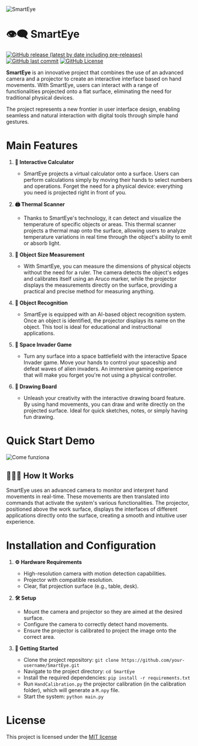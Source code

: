 
![SmartEye](https://www.chetu.com/img/blogs/artificial-intelligence/advancements-in-computer-vision/advancements-in-computer-vision-banner.jpg)

# 👁️‍🗨️ SmartEye

[![GitHub release (latest by date including pre-releases)](https://img.shields.io/github/v/release/navendu-pottekkat/awesome-readme?include_prereleases)](https://img.shields.io/github/v/release/navendu-pottekkat/awesome-readme?include_prereleases)
[![GitHub last commit](https://img.shields.io/github/last-commit/NiccoloBert0zzi/SmartEye)](https://img.shields.io/github/last-commit/NiccoloBert0zzi/SmartEye)
[![GitHub License](https://img.shields.io/github/license/NiccoloBert0zzi%20/SmartEye)](https://img.shields.io/github/license/NiccoloBert0zzi%20/SmartEye)


**SmartEye** is an innovative project that combines the use of an advanced camera and a projector to create an interactive interface based on hand movements. With SmartEye, users can interact with a range of functionalities projected onto a flat surface, eliminating the need for traditional physical devices.

The project represents a new frontier in user interface design, enabling seamless and natural interaction with digital tools through simple hand gestures.

# Main Features

1. **🧮 Interactive Calculator**
   - SmartEye projects a virtual calculator onto a surface. Users can perform calculations simply by moving their hands to select numbers and operations. Forget the need for a physical device: everything you need is projected right in front of you.

2. **🖨️ Thermal Scanner**
   - Thanks to SmartEye's technology, it can detect and visualize the temperature of specific objects or areas. This thermal scanner projects a thermal map onto the surface, allowing users to analyze temperature variations in real time through the object's ability to emit or absorb light.

3. **📐 Object Size Measurement**
   - With SmartEye, you can measure the dimensions of physical objects without the need for a ruler. The camera detects the object's edges and calibrates itself using an Aruco marker, while the projector displays the measurements directly on the surface, providing a practical and precise method for measuring anything.

4. **🔎 Object Recognition**
   - SmartEye is equipped with an AI-based object recognition system. Once an object is identified, the projector displays its name on the object. This tool is ideal for educational and instructional applications.

5. **🚀 Space Invader Game**
   - Turn any surface into a space battlefield with the interactive Space Invader game. Move your hands to control your spaceship and defeat waves of alien invaders. An immersive gaming experience that will make you forget you're not using a physical controller.

6. **🎨 Drawing Board**
   - Unleash your creativity with the interactive drawing board feature. By using hand movements, you can draw and write directly on the projected surface. Ideal for quick sketches, notes, or simply having fun drawing.

# Quick Start Demo

![Come funziona](https://spatialreality.io/wp-content/uploads/2022/08/standard-picture-scaled-e1661950205935.jpg)

## 👩🏻‍💻 How It Works
SmartEye uses an advanced camera to monitor and interpret hand movements in real-time. These movements are then translated into commands that activate the system's various functionalities. The projector, positioned above the work surface, displays the interfaces of different applications directly onto the surface, creating a smooth and intuitive user experience.

# Installation and Configuration

1. **⚙️ Hardware Requirements**
   - High-resolution camera with motion detection capabilities.
   - Projector with compatible resolution.
   - Clear, flat projection surface (e.g., table, desk).

2. **🛠️ Setup**
   - Mount the camera and projector so they are aimed at the desired surface.
   - Configure the camera to correctly detect hand movements.
   - Ensure the projector is calibrated to project the image onto the correct area.

3. **📜 Getting Started**
   - Clone the project repository: `git clone https://github.com/your-username/SmartEye.git`
   - Navigate to the project directory: `cd SmartEye`
   - Install the required dependencies: `pip install -r requirements.txt`
   - Run  `HandCalibration.py` the projector calibration (in the calibration folder), which will generate a `M.npy` file.
   - Start the system: `python main.py`


# License

This project is licensed under the [MIT license](./LICENSE)


